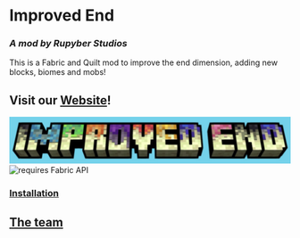 # Improved End

### *A mod by Rupyber Studios*

This is a Fabric and Quilt mod to improve the end dimension, adding new blocks, biomes and mobs!

## Visit our [Website](https://rupyberstudios.github.io/website/)!

![Improved End Logo](https://github.com/RupyberStudios/website/blob/main/img/improved_end_logo_small.png?raw=true)
![requires Fabric API](https://i.imgur.com/HabVZJR.png)

### [Installation](https://rupyberstudios.github.io/website/pages/installation)

## [The team](https://rupyberstudios.github.io/website/pages/about)
